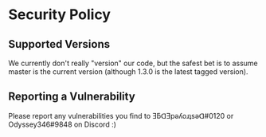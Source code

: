 # Security Policy

## Supported Versions

We currently don't really "version" our code, but the safest bet is to assume master is the current version (although 1.3.0 is the latest tagged version).

## Reporting a Vulnerability

Please report any vulnerabilities you find to ƎƃᗡƎpǝʎoɹʇsǝᗡ#0120 or Odyssey346#9848 on Discord :)

